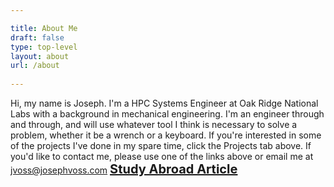```yaml
---

title: About Me
draft: false
type: top-level
layout: about
url: /about
 
---
```


Hi, my name is Joseph. I'm a HPC Systems Engineer at Oak Ridge National Labs
with a background in mechanical engineering. I'm an engineer through and
through, and will use whatever tool I think is necessary to solve a problem,
whether it be a wrench or a keyboard. If you're interested in some of the
projects I've done in my spare time, click the Projects tab above. If you'd like
to contact me, please use one of the links above or email me at
[jvoss@josephvoss.com](mailto:jvoss@josephvoss.com)
      <a href="http://sites.utexas.edu/studyabroad/self-discovery-in-austria/" style="font-size: 20px;"><b>Study Abroad Article</b></a>
